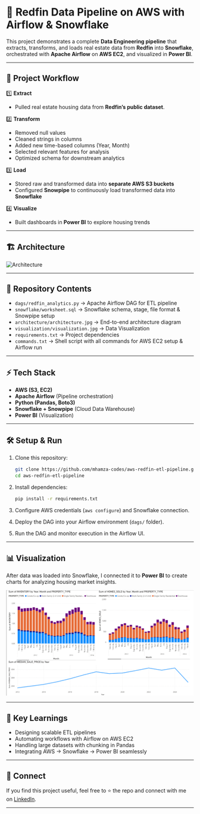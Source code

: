 # 🏡 Redfin Data Pipeline on AWS with Airflow & Snowflake

This project demonstrates a complete **Data Engineering pipeline** that extracts, transforms, and loads real estate data from **Redfin** into **Snowflake**, orchestrated with **Apache Airflow** on **AWS EC2**, and visualized in **Power BI**.

---

## 🚀 Project Workflow

1️⃣ **Extract**  
- Pulled real estate housing data from **Redfin’s public dataset**.  

2️⃣ **Transform**  
- Removed null values  
- Cleaned strings in columns  
- Added new time-based columns (Year, Month)  
- Selected relevant features for analysis  
- Optimized schema for downstream analytics  

3️⃣ **Load**  
- Stored raw and transformed data into **separate AWS S3 buckets**  
- Configured **Snowpipe** to continuously load transformed data into **Snowflake**  

4️⃣ **Visualize**  
- Built dashboards in **Power BI** to explore housing trends  

---

## 🏗️ Architecture

![Architecture](architecture/architecture.jpg)

---

## 📂 Repository Contents

- `dags/redfin_analytics.py` → Apache Airflow DAG for ETL pipeline  
- `snowflake/worksheet.sql` → Snowflake schema, stage, file format & Snowpipe setup  
- `architecture/architecture.jpg` → End-to-end architecture diagram
- `visualization/visualization.jpg` → Data Visualization
- `requirements.txt` → Project dependencies
- `commands.txt` → Shell script with all commands for AWS EC2 setup & Airflow run
---

## ⚡ Tech Stack

- **AWS (S3, EC2)**  
- **Apache Airflow** (Pipeline orchestration)  
- **Python (Pandas, Boto3)**  
- **Snowflake + Snowpipe** (Cloud Data Warehouse)  
- **Power BI** (Visualization)  

---

## 🛠️ Setup & Run

1. Clone this repository:  
   ```bash
   git clone https://github.com/mhamza-codes/aws-redfin-etl-pipeline.git
   cd aws-redfin-etl-pipeline
   ```

2. Install dependencies:  
   ```bash
   pip install -r requirements.txt
   ```

3. Configure AWS credentials (`aws configure`) and Snowflake connection.  

4. Deploy the DAG into your Airflow environment (`dags/` folder).  

5. Run the DAG and monitor execution in the Airflow UI.  

---

## 📊 Visualization

After data was loaded into Snowflake, I connected it to **Power BI** to create charts for analyzing housing market insights.  

![Visualization](visualization/visualization.png)  

---

## 🌟 Key Learnings

- Designing scalable ETL pipelines  
- Automating workflows with Airflow on AWS EC2  
- Handling large datasets with chunking in Pandas  
- Integrating AWS → Snowflake → Power BI seamlessly  

---

## 🤝 Connect

If you find this project useful, feel free to ⭐ the repo and connect with me on [LinkedIn](https://www.linkedin.com/in/-muhammad-hamza/).  

---
